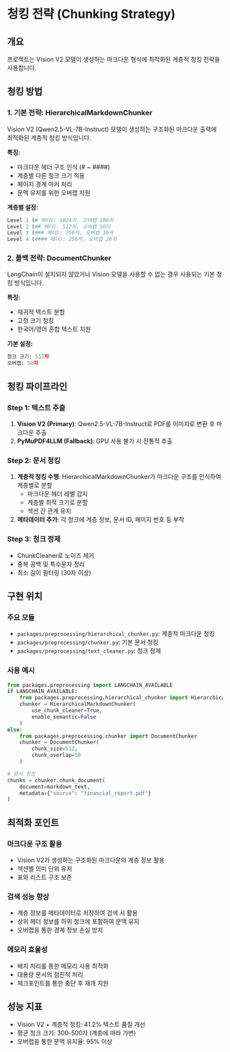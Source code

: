 # 청킹 전략 (Chunking Strategy)

## 개요
프로젝트는 Vision V2 모델이 생성하는 마크다운 형식에 최적화된 계층적 청킹 전략을 사용합니다.

## 청킹 방법

### 1. 기본 전략: HierarchicalMarkdownChunker
Vision V2 (Qwen2.5-VL-7B-Instruct) 모델이 생성하는 구조화된 마크다운 출력에 최적화된 계층적 청킹 방식입니다.

**특징:**
- 마크다운 헤더 구조 인식 (# ~ ####)
- 계층별 다른 청크 크기 적용
- 페이지 경계 마커 처리
- 문맥 유지를 위한 오버랩 지원

**계층별 설정:**
```python
Level 1 (# 헤더): 1024자, 오버랩 100자
Level 2 (## 헤더): 512자, 오버랩 50자  
Level 3 (### 헤더): 256자, 오버랩 30자
Level 4 (#### 헤더): 256자, 오버랩 20자
```

### 2. 폴백 전략: DocumentChunker
LangChain이 설치되지 않았거나 Vision 모델을 사용할 수 없는 경우 사용되는 기본 청킹 방식입니다.

**특징:**
- 재귀적 텍스트 분할
- 고정 크기 청킹
- 한국어/영어 혼합 텍스트 지원

**기본 설정:**
```python
청크 크기: 512자
오버랩: 50자
```

## 청킹 파이프라인

### Step 1: 텍스트 추출
1. **Vision V2 (Primary)**: Qwen2.5-VL-7B-Instruct로 PDF를 이미지로 변환 후 마크다운 추출
2. **PyMuPDF4LLM (Fallback)**: GPU 사용 불가 시 전통적 추출

### Step 2: 문서 청킹
1. **계층적 청킹 수행**: HierarchicalMarkdownChunker가 마크다운 구조를 인식하여 계층별로 분할
   - 마크다운 헤더 레벨 감지
   - 계층별 최적 크기로 분할
   - 섹션 간 관계 유지
2. **메타데이터 추가**: 각 청크에 계층 정보, 문서 ID, 페이지 번호 등 부착

### Step 3: 청크 정제
- ChunkCleaner로 노이즈 제거
- 중복 공백 및 특수문자 정리
- 최소 길이 필터링 (30자 이상)

## 구현 위치

### 주요 모듈
- `packages/preprocessing/hierarchical_chunker.py`: 계층적 마크다운 청킹
- `packages/preprocessing/chunker.py`: 기본 문서 청킹
- `packages/preprocessing/text_cleaner.py`: 청크 정제

### 사용 예시
```python
from packages.preprocessing import LANGCHAIN_AVAILABLE
if LANGCHAIN_AVAILABLE:
    from packages.preprocessing.hierarchical_chunker import HierarchicalMarkdownChunker
    chunker = HierarchicalMarkdownChunker(
        use_chunk_cleaner=True,
        enable_semantic=False
    )
else:
    from packages.preprocessing.chunker import DocumentChunker
    chunker = DocumentChunker(
        chunk_size=512,
        chunk_overlap=50
    )

# 문서 청킹
chunks = chunker.chunk_document(
    document=markdown_text,
    metadata={"source": "financial_report.pdf"}
)
```

## 최적화 포인트

### 마크다운 구조 활용
- Vision V2가 생성하는 구조화된 마크다운의 계층 정보 활용
- 섹션별 의미 단위 유지
- 표와 리스트 구조 보존

### 검색 성능 향상
- 계층 정보를 메타데이터로 저장하여 검색 시 활용
- 상위 헤더 정보를 하위 청크에 포함하여 문맥 유지
- 오버랩을 통한 경계 정보 손실 방지

### 메모리 효율성
- 배치 처리를 통한 메모리 사용 최적화
- 대용량 문서의 점진적 처리
- 체크포인트를 통한 중단 후 재개 지원

## 성능 지표
- Vision V2 + 계층적 청킹: 41.2% 텍스트 품질 개선
- 평균 청크 크기: 300-500자 (계층에 따라 가변)
- 오버랩을 통한 문맥 유지율: 95% 이상